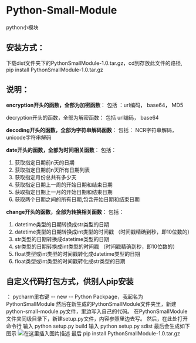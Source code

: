 # Python-Small-Module
python小模块
## 安装方式：

下载dist文件夹下的PythonSmallModule-1.0.tar.gz，cd到存放此文件的路径,
pip install PythonSmallModule-1.0.tar.gz

## 说明：

**encryption开头的函数，全部为加密函数**：
包括 ：url编码， base64， MD5

decryption开头的函数，全部为解密函数：
包括 url编码， base64

**decoding开头的函数，全部为字符串解码函数**：
包括： NCR字符串解码，unicode字符串解码


**date开头的函数，全部为时间相关函数**：
包括：
1. 获取指定日期前n天的日期
2. 获取指定日期前n天所有日期列表
3. 获取指定月份总共有多少天
4. 获取指定日期上一周的开始日期和结束日期
5. 获取指定日期上一月的开始日期和结束日期
6. 获取两个日期之间的所有日期,包含开始日期和结束日期

**change开头的函数，全部为转换相关函数**：
包括：
1. datetime类型的日期转换成str类型的日期
2. datetime类型的日期转换成int类型的时间戳 （时间戳精确到秒，即10位数的）
3. str类型的日期转换成datetime类型的日期
4. str类型的日期转换成int类型的时间戳 （时间戳精确到秒，即10位数的）
5. float类型或int类型的时间戳转化成datetime类型的日期
6. float类型或int类型的时间戳转化成str类型的日期








## 自定义代码打包方式，供别人pip安装

：
pycharm里右键 -- new -- Python Packpage，我起名为PythonSmallModule
然后在新生成的PythonSmallModule文件夹里，新建python-small-module.py文件，里边写入自己的代码。
在PythonSmallModule文件夹同级目录下，新建setup.py文件，内容参照里边去写。
然后，在此处打开命令行
输入 python setup.py build
输入 python setup.py sdist
最后会生成如下图示
![在这里插入图片描述](https://img-blog.csdnimg.cn/20191112175522178.png?x-oss-process=image/watermark,type_ZmFuZ3poZW5naGVpdGk,shadow_10,text_aHR0cHM6Ly9ibG9nLmNzZG4ubmV0L2wxMTU5MDE1ODM4,size_16,color_FFFFFF,t_70)
最后
pip install PythonSmallModule-1.0.tar.gz 
